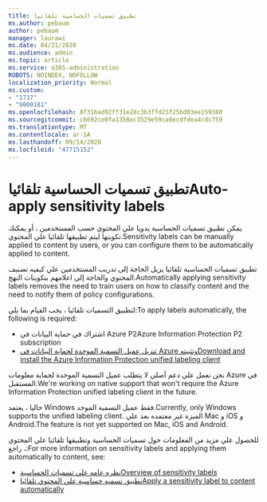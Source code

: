 ```yaml
---
title: تطبيق تسميات الحساسية تلقائيا
ms.author: pebaum
author: pebaum
manager: laurawi
ms.date: 04/21/2020
ms.audience: admin
ms.topic: article
ms.service: o365-administration
ROBOTS: NOINDEX, NOFOLLOW
localization_priority: Normal
ms.custom:
- "1737"
- "9000181"
ms.openlocfilehash: 8f316ad92ff31e28c3b3ffd25f25bd03ee159380
ms.sourcegitcommit: c6692ce0fa1358ec3529e59ca0ecdfdea4cdc759
ms.translationtype: MT
ms.contentlocale: ar-SA
ms.lasthandoff: 09/14/2020
ms.locfileid: "47715152"
---
```

# <a name="auto-apply-sensitivity-labels"></a><span data-ttu-id="ff160-102">تطبيق تسميات الحساسية تلقائيا</span><span class="sxs-lookup"><span data-stu-id="ff160-102">Auto-apply sensitivity labels</span></span>

<span data-ttu-id="ff160-103">يمكن تطبيق تسميات الحساسية يدويا علي المحتوي حسب المستخدمين ، أو يمكنك تكوينها ليتم تطبيقها تلقائيا علي المحتوي.</span><span class="sxs-lookup"><span data-stu-id="ff160-103">Sensitivity labels can be manually applied to content by users, or you can configure them to be automatically applied to content.</span></span>

<span data-ttu-id="ff160-104">تطبيق تسميات الحساسية تلقائيا يزيل الحاجة إلى تدريب المستخدمين علي كيفيه تصنيف المحتوي والحاجة إلى اعلامهم بتكوينات النهج.</span><span class="sxs-lookup"><span data-stu-id="ff160-104">Automatically applying sensitivity labels removes the need to train users on how to classify content and the need to notify them of policy configurations.</span></span>

<span data-ttu-id="ff160-105">لتطبيق التسميات تلقائيا ، يجب القيام بما يلي:</span><span class="sxs-lookup"><span data-stu-id="ff160-105">To apply labels automatically, the following is required:</span></span>

- <span data-ttu-id="ff160-106">اشتراك في حماية البيانات في Azure P2</span><span class="sxs-lookup"><span data-stu-id="ff160-106">Azure Information Protection P2 subscription</span></span>
- [<span data-ttu-id="ff160-107">تنزيل عميل التسمية الموحدة لحماية البيانات في Azure وتثبيته</span><span class="sxs-lookup"><span data-stu-id="ff160-107">Download and install the Azure Information Protection unified labeling client</span></span>](https://docs.microsoft.com/azure/information-protection/rms-client/install-unifiedlabelingclient-app)

<span data-ttu-id="ff160-108">نحن نعمل علي دعم أصلي لا يتطلب عميل التسمية الموحدة لحماية معلومات Azure في المستقبل.</span><span class="sxs-lookup"><span data-stu-id="ff160-108">We're working on native support that won't require the Azure Information Protection unified labeling client in the future.</span></span>

<span data-ttu-id="ff160-109">حاليا ، يعتمد Windows فقط عميل التسمية الموحد.</span><span class="sxs-lookup"><span data-stu-id="ff160-109">Currently, only Windows supports the unified labeling client.</span></span>  <span data-ttu-id="ff160-110">الميزة غير معتمده بعد علي Mac و iOS و Android.</span><span class="sxs-lookup"><span data-stu-id="ff160-110">The feature is not yet supported on Mac, iOS and Android.</span></span>

<span data-ttu-id="ff160-111">للحصول علي مزيد من المعلومات حول تسميات الحساسية وتطبيقها تلقائيا علي المحتوي ، راجع:</span><span class="sxs-lookup"><span data-stu-id="ff160-111">For more information on sensitivity labels and applying them automatically to content,  see:</span></span>

- [<span data-ttu-id="ff160-112">نظره عامه علي تسميات الحساسية</span><span class="sxs-lookup"><span data-stu-id="ff160-112">Overview of sensitivity labels</span></span>](https://docs.microsoft.com/microsoft-365/compliance/sensitivity-labels)
- [<span data-ttu-id="ff160-113">تطبيق تسميه حساسية علي المحتوي تلقائيا</span><span class="sxs-lookup"><span data-stu-id="ff160-113">Apply a sensitivity label to content automatically</span></span>](https://docs.microsoft.com/office365/securitycompliance/apply_sensitivity_label_automatically)